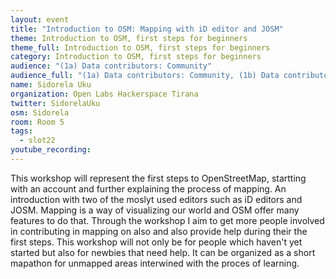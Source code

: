 ```yaml
---
layout: event
title: "Introduction to OSM: Mapping with iD editor and JOSM"
theme: Introduction to OSM, first steps for beginners
theme_full: Introduction to OSM, first steps for beginners
category: Introduction to OSM, first steps for beginners
audience: "(1a) Data contributors: Community"
audience_full: "(1a) Data contributors: Community, (1b) Data contributors: Public administration (open data, data feedback...), (2b) Data users: Non-profit and public service, (2c) Data users: Personal"
name: Sidorela Uku
organization: Open Labs Hackerspace Tirana
twitter: SidorelaUku
osm: Sidorela
room: Room 5
tags:
  - slot22
youtube_recording:
---
```

This workshop will represent the first steps to OpenStreetMap, startting with an account and further explaining the process of mapping. An introduction with two of the moslyt used editors such as iD editors and JOSM. Mapping is a way of visualizing our world and OSM offer many features to do that. Through the workshop I  aim to get more people involved in contributing in mapping on also and also provide help during their the first steps. This workshop will not only be for people which haven't yet started but also for newbies that need help. It can be organized as a short mapathon for unmapped areas interwined with the proces of learning. 

